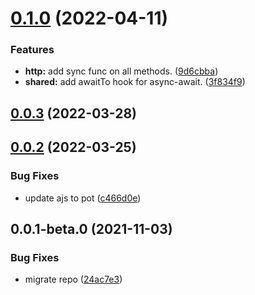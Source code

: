 # [0.1.0](https://github.com/potjs/pot/compare/http@0.0.3...http@0.1.0) (2022-04-11)


### Features

* **http:** add sync func on all methods. ([9d6cbba](https://github.com/potjs/pot/commit/9d6cbba3f19a1dd1da78515e12c61ee52e4f90db))
* **shared:** add awaitTo hook for async-await. ([3f834f9](https://github.com/potjs/pot/commit/3f834f90ab0bb2bdcc93164aa40336ed28febe54))



## [0.0.3](https://github.com/potjs/pot/compare/http@0.0.2...http@0.0.3) (2022-03-28)



## [0.0.2](https://github.com/potjs/pot/compare/http@0.0.1-beta.0...http@0.0.2) (2022-03-25)


### Bug Fixes

* update ajs to pot ([c466d0e](https://github.com/potjs/pot/commit/c466d0e4124943e7d17037f09ae8b99cdaa932a2))



## 0.0.1-beta.0 (2021-11-03)


### Bug Fixes

* migrate repo ([24ac7e3](https://github.com/potjs/pot/commit/24ac7e381c1c8f04548f1e92d46a08b3b38bb307))



